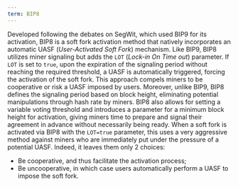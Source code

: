 ```yaml
---
term: BIP8
---
```


Developed following the debates on SegWit, which used BIP9 for its activation, BIP8 is a soft fork activation method that natively incorporates an automatic UASF (*User-Activated Soft Fork*) mechanism. Like BIP9, BIP8 utilizes miner signaling but adds the `LOT` (*Lock-in On Time out*) parameter. If `LOT` is set to `true`, upon the expiration of the signaling period without reaching the required threshold, a UASF is automatically triggered, forcing the activation of the soft fork. This approach compels miners to be cooperative or risk a UASF imposed by users. Moreover, unlike BIP9, BIP8 defines the signaling period based on block height, eliminating potential manipulations through hash rate by miners. BIP8 also allows for setting a variable voting threshold and introduces a parameter for a minimum block height for activation, giving miners time to prepare and signal their agreement in advance without necessarily being ready. When a soft fork is activated via BIP8 with the `LOT=true` parameter, this uses a very aggressive method against miners who are immediately put under the pressure of a potential UASF. Indeed, it leaves them only 2 choices:
* Be cooperative, and thus facilitate the activation process;
* Be uncooperative, in which case users automatically perform a UASF to impose the soft fork.